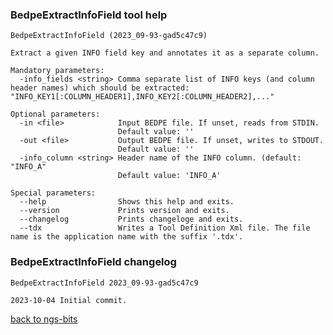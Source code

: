### BedpeExtractInfoField tool help
	BedpeExtractInfoField (2023_09-93-gad5c47c9)
	
	Extract a given INFO field key and annotates it as a separate column.
	
	Mandatory parameters:
	  -info_fields <string> Comma separate list of INFO keys (and column header names) which should be extracted: "INFO_KEY1[:COLUMN_HEADER1],INFO_KEY2[:COLUMN_HEADER2],..."
	
	Optional parameters:
	  -in <file>            Input BEDPE file. If unset, reads from STDIN.
	                        Default value: ''
	  -out <file>           Output BEDPE file. If unset, writes to STDOUT.
	                        Default value: ''
	  -info_column <string> Header name of the INFO column. (default: "INFO_A"
	                        Default value: 'INFO_A'
	
	Special parameters:
	  --help                Shows this help and exits.
	  --version             Prints version and exits.
	  --changelog           Prints changeloge and exits.
	  --tdx                 Writes a Tool Definition Xml file. The file name is the application name with the suffix '.tdx'.
	
### BedpeExtractInfoField changelog
	BedpeExtractInfoField 2023_09-93-gad5c47c9
	
	2023-10-04 Initial commit.
[back to ngs-bits](https://github.com/imgag/ngs-bits)